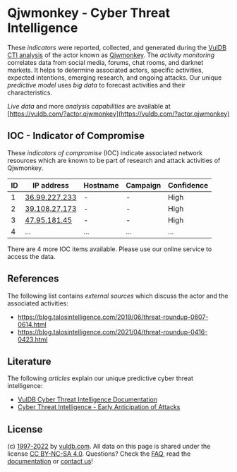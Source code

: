# Qjwmonkey - Cyber Threat Intelligence

These _indicators_ were reported, collected, and generated during the [VulDB CTI analysis](https://vuldb.com/?kb.cti) of the actor known as [Qjwmonkey](https://vuldb.com/?actor.qjwmonkey). The _activity monitoring_ correlates data from social media, forums, chat rooms, and darknet markets. It helps to determine associated actors, specific activities, expected intentions, emerging research, and ongoing attacks. Our unique _predictive model_ uses _big data_ to forecast activities and their characteristics.

_Live data_ and more _analysis capabilities_ are available at [https://vuldb.com/?actor.qjwmonkey](https://vuldb.com/?actor.qjwmonkey)

## IOC - Indicator of Compromise

These _indicators of compromise_ (IOC) indicate associated network resources which are known to be part of research and attack activities of Qjwmonkey.

ID | IP address | Hostname | Campaign | Confidence
-- | ---------- | -------- | -------- | ----------
1 | [36.99.227.233](https://vuldb.com/?ip.36.99.227.233) | - | - | High
2 | [39.108.27.173](https://vuldb.com/?ip.39.108.27.173) | - | - | High
3 | [47.95.181.45](https://vuldb.com/?ip.47.95.181.45) | - | - | High
4 | ... | ... | ... | ...

There are 4 more IOC items available. Please use our online service to access the data.

## References

The following list contains _external sources_ which discuss the actor and the associated activities:

* https://blog.talosintelligence.com/2019/06/threat-roundup-0607-0614.html
* https://blog.talosintelligence.com/2021/04/threat-roundup-0416-0423.html

## Literature

The following _articles_ explain our unique predictive cyber threat intelligence:

* [VulDB Cyber Threat Intelligence Documentation](https://vuldb.com/?kb.cti)
* [Cyber Threat Intelligence - Early Anticipation of Attacks](https://www.scip.ch/en/?labs.20201022)

## License

(c) [1997-2022](https://vuldb.com/?kb.changelog) by [vuldb.com](https://vuldb.com/?kb.about). All data on this page is shared under the license [CC BY-NC-SA 4.0](https://creativecommons.org/licenses/by-nc-sa/4.0/). Questions? Check the [FAQ](https://vuldb.com/?kb.faq), read the [documentation](https://vuldb.com/?kb) or [contact us](https://vuldb.com/?contact)!
